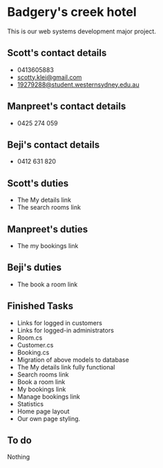 # Badgery's creek hotel

This is our web systems development major project.

## Scott's contact details
* 0413605883
* scotty.klei@gmail.com
* 19279288@student.westernsydney.edu.au

## Manpreet's contact details
* 0425 274 059

## Beji's contact details
* 0412 631 820

## Scott's duties
* The My details link
* The search rooms link

## Manpreet's duties
* The my bookings link

## Beji's duties
* The book a room link


## Finished Tasks
* Links for logged in customers
* Links for logged-in administrators
* Room.cs
* Customer.cs
* Booking.cs
* Migration of above models to database
* The My details link fully functional
* Search rooms link
* Book a room link
* My bookings link
* Manage bookings link
* Statistics
* Home page layout
* Our own page styling. 
## To do
Nothing
